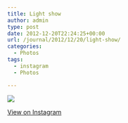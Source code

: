 ```yaml
---
title: Light show
author: admin
type: post
date: 2012-12-20T22:24:25+00:00
url: /journal/2012/12/20/light-show/
categories:
  - Photos
tags:
  - instagram
  - Photos

---
```

![][1]

<p class="view-instagram">
  <a href="http://instagr.am/p/TeZgZpKlor/">View on Instagram</a>
</p>

 [1]: http://lobban.org/wordpress//HLIC/dad2b662fc642f536c340ab66cfd43db.jpg